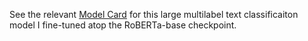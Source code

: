 See the relevant [Model Card](https://huggingface.co/MarioBarbeque/RoBERTa-base-DReiFT) for this large multilabel text classificaiton model I fine-tuned atop the RoBERTa-base checkpoint.
